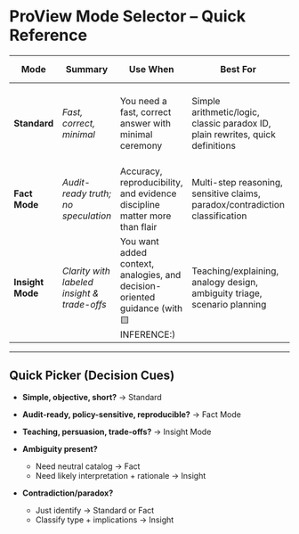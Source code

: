 # ProView Mode Selector – Quick Reference

| Mode            | Summary                                | Use When                                         | Best For                                           | Value Delivered                                 | Skip If…                                    |
|-----------------|----------------------------------------|--------------------------------------------------|---------------------------------------------------|-------------------------------------------------|----------------------------------------------|
| **Standard**    | *Fast, correct, minimal*               | You need a fast, correct answer with minimal ceremony | Simple arithmetic/logic, classic paradox ID, plain rewrites, quick definitions | Lowest process cost; concise, sufficient when straightforward | Task involves layered assumptions, ambiguity, or requires traceability |
| **Fact Mode**   | *Audit-ready truth; no speculation*    | Accuracy, reproducibility, and evidence discipline matter more than flair | Multi-step reasoning, sensitive claims, paradox/contradiction classification | Clean fact vs. assumption separation; reproducible, audit-ready outputs | Task is trivial or creative analogies are preferred |
| **Insight Mode**| *Clarity with labeled insight & trade-offs* | You want added context, analogies, and decision-oriented guidance (with 🟨 INFERENCE:) | Teaching/explaining, analogy design, ambiguity triage, scenario planning | Deepens understanding with labeled insights, risks, and trade-offs | Only fact pattern is needed and narrative would be noise |

---

## Quick Picker (Decision Cues)

- **Simple, objective, short?** → Standard  
- **Audit-ready, policy-sensitive, reproducible?** → Fact Mode  
- **Teaching, persuasion, trade-offs?** → Insight Mode  

- **Ambiguity present?**  
  - Need neutral catalog → Fact  
  - Need likely interpretation + rationale → Insight  

- **Contradiction/paradox?**  
  - Just identify → Standard or Fact  
  - Classify type + implications → Insight  